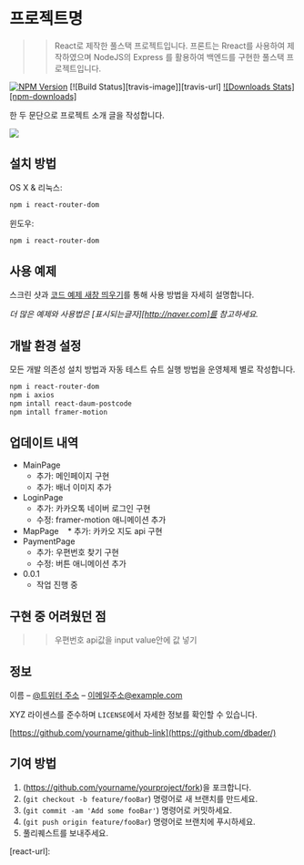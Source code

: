 # 프로젝트명
>> React로 제작한 풀스택 프로젝트입니다.
>> 프론트는 Rreact를 사용하여 제작하였으며 NodeJS의 Express 를 활용하여 백엔드를 구현한 풀스택 프로젝트입니다.

[![NPM Version][npm-image]][npm-url]
[![Build Status][travis-image]][travis-url]
[![Downloads Stats][npm-downloads]][npm-url]

한 두 문단으로 프로젝트 소개 글을 작성합니다.

![](https://user-images.githubusercontent.com/120350472/228405193-53de13b1-a0fe-4002-ae9d-7203bbded7b9.png)

## 설치 방법

OS X & 리눅스:

```sh
npm i react-router-dom
```

윈도우:

```sh
npm i react-router-dom
```

## 사용 예제

스크린 샷과 <a href="http://naver.com" target="blank">코드 예제 새창 띄우기</a>를 통해 사용 방법을 자세히 설명합니다.

_더 많은 예제와 사용법은 [표시되는글자][http://naver.com]를 참고하세요._

## 개발 환경 설정

모든 개발 의존성 설치 방법과 자동 테스트 슈트 실행 방법을 운영체제 별로 작성합니다.

```sh
npm i react-router-dom
npm i axios
npm intall react-daum-postcode
npm intall framer-motion
```

## 업데이트 내역

* MainPage
    * 추가: 메인페이지 구현
    * 추가: 배너 이미지 추가
* LoginPage
    * 추가: 카카오톡 네이버 로그인 구현
    * 수정: framer-motion 애니메이션 추가
* MapPage
    * 추가: 카카오 지도 api 구현
* PaymentPage
    * 추가: 우편번호 찾기 구현
    * 수정: 버튼 애니메이션 추가
* 0.0.1
    * 작업 진행 중


##


## 구현 중 어려웠던 점
>> 우편번호 api값을 input value안에 값 넣기

## 정보

이름 – [@트위터 주소](https://twitter.com/dbader_org) – 이메일주소@example.com

XYZ 라이센스를 준수하며 ``LICENSE``에서 자세한 정보를 확인할 수 있습니다.

[https://github.com/yourname/github-link](https://github.com/dbader/)

## 기여 방법

1. (<https://github.com/yourname/yourproject/fork>)을 포크합니다.
2. (`git checkout -b feature/fooBar`) 명령어로 새 브랜치를 만드세요.
3. (`git commit -am 'Add some fooBar'`) 명령어로 커밋하세요.
4. (`git push origin feature/fooBar`) 명령어로 브랜치에 푸시하세요. 
5. 풀리퀘스트를 보내주세요.

<!-- Markdown link & img dfn's -->
[npm-image]: https://img.shields.io/npm/v/datadog-metrics.svg?style=flat-square
[npm-url]: https://npmjs.org/package/datadog-metrics
[react-image]:https://img.shields.io/badge/react%20-v18-blue
[react-url]:
